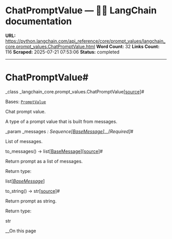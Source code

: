 # ChatPromptValue — 🦜🔗 LangChain  documentation

**URL:** https://python.langchain.com/api_reference/core/prompt_values/langchain_core.prompt_values.ChatPromptValue.html
**Word Count:** 32
**Links Count:** 116
**Scraped:** 2025-07-21 07:53:06
**Status:** completed

---

# ChatPromptValue\#

_class _langchain\_core.prompt\_values.ChatPromptValue[\[source\]](https://python.langchain.com/api_reference/_modules/langchain_core/prompt_values.html#ChatPromptValue)\#     

Bases: [`PromptValue`](https://python.langchain.com/api_reference/core/prompt_values/langchain_core.prompt_values.PromptValue.html#langchain_core.prompt_values.PromptValue "langchain_core.prompt_values.PromptValue")

Chat prompt value.

A type of a prompt value that is built from messages.

_param _messages _: Sequence\[[BaseMessage](https://python.langchain.com/api_reference/core/messages/langchain_core.messages.base.BaseMessage.html#langchain_core.messages.base.BaseMessage "langchain_core.messages.base.BaseMessage")\]__\[Required\]_\#     

List of messages.

to\_messages\(\) → list\[[BaseMessage](https://python.langchain.com/api_reference/core/messages/langchain_core.messages.base.BaseMessage.html#langchain_core.messages.base.BaseMessage "langchain_core.messages.base.BaseMessage")\][\[source\]](https://python.langchain.com/api_reference/_modules/langchain_core/prompt_values.html#ChatPromptValue.to_messages)\#     

Return prompt as a list of messages.

Return type:     

list\[[_BaseMessage_](https://python.langchain.com/api_reference/core/messages/langchain_core.messages.base.BaseMessage.html#langchain_core.messages.base.BaseMessage "langchain_core.messages.base.BaseMessage")\]

to\_string\(\) → str[\[source\]](https://python.langchain.com/api_reference/_modules/langchain_core/prompt_values.html#ChatPromptValue.to_string)\#     

Return prompt as string.

Return type:     

str

__On this page